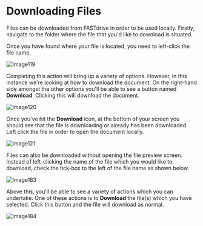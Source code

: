 # Downloading Files

Files can be downloaded from FASTdrive in order to be used locally. Firstly, navigate to the folder where the file that you'd like to download is situated.

Once you have found where your file is located, you need to left-click the file name.

![Image119](files/Image119.png)

Completing this action will bring up a variety of options. However, in this instance we're looking at how to download the document. On the right-hand side amongst the other options you'll be able to see a button named __Download__. Clicking this will download the document.

![Image120](files/Image120.png)

Once you've hit the __Download__ icon, at the bottom of your screen you should see that the file is downloading or already has been downloaded. Left click the file in order to open the document locally.

![Image121](files/Image121.png)

Files can also be downloaded without opening the file preview screen. Instead of left-clicking the name of the file which you would like to download, check the tick-box to the left of the file name as shown below.

![Image183](files/Image183.png)

Above this, you'll be able to see a variety of actions which you can undertake. One of these actions is to __Download__ the file(s) which you have selected. Click this button and the file will download as normal.

![Image184](files/Image184.png)
